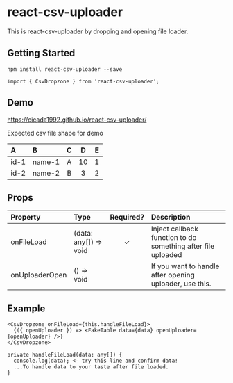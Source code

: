 # react-csv-uploader
This is react-csv-uploader by dropping and opening file loader.

## Getting Started
```
npm install react-csv-uploader --save

import { CsvDropzone } from 'react-csv-uploader';
```

## Demo
https://cicada1992.github.io/react-csv-uploader/

Expected csv file shape for demo

| A | B | C | D | E 
|:---|:---|:---:|:---:|:---:|
|id-1 | name-1 | A | 10 | 1
|id-2 | name-2 | B | 3 | 2

## Props
| Property | Type | Required? | Description |
|:---|:---|:---:|:---|
| onFileLoad | (data: any[]) => void | ✓ | Inject callback function to do something after file uploaded
| onUploaderOpen | () => void |  | If you want to handle after opening uploader, use this.


## Example
```
<CsvDropzone onFileLoad={this.handleFileLoad}>
  {({ openUploader }) => <FakeTable data={data} openUploader={openUploader} />}
</CsvDropzone>

private handleFileLoad(data: any[]) {
  console.log(data); <- try this line and confirm data!
  ...To handle data to your taste after file loaded.
}
```
